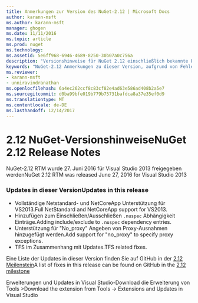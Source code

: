 ```yaml
---
title: Anmerkungen zur Version des NuGet-2.12 | Microsoft Docs
author: karann-msft
ms.author: karann-msft
manager: ghogen
ms.date: 11/11/2016
ms.topic: article
ms.prod: nuget
ms.technology: 
ms.assetid: 5e6ff968-6946-4689-8250-30b07a0c756a
description: "Versionshinweise für NuGet 2.12 einschließlich bekannte Probleme, Fehlerbehebungen, Funktionen und Archivierung von dcrs Design."
keywords: "NuGet-2.12 Anmerkungen zu dieser Version, aufgrund von Fehlerbehebungen, bekannte Probleme, zusätzliche Funktionen, Archivierung von dcrs Design"
ms.reviewer:
- karann-msft
- unniravindranathan
ms.openlocfilehash: 6a4ec262ccf8c83cf82e4ad63e586ad408b2a5e7
ms.sourcegitcommit: d0ba99bfe019b779b75731bafdca8a37e35ef0d9
ms.translationtype: MT
ms.contentlocale: de-DE
ms.lasthandoff: 12/14/2017
---
```

# <a name="nuget-212-release-notes"></a><span data-ttu-id="08493-104">2.12 NuGet-Versionshinweise</span><span class="sxs-lookup"><span data-stu-id="08493-104">NuGet 2.12 Release Notes</span></span>

<span data-ttu-id="08493-105">NuGet-2.12 RTM wurde 27. Juni 2016 für Visual Studio 2013 freigegeben werden</span><span class="sxs-lookup"><span data-stu-id="08493-105">NuGet 2.12 RTM was released June 27, 2016 for Visual Studio 2013</span></span>

### <a name="updates-in-this-release"></a><span data-ttu-id="08493-106">Updates in dieser Version</span><span class="sxs-lookup"><span data-stu-id="08493-106">Updates in this release</span></span>

* <span data-ttu-id="08493-107">Vollständige Netstandard- und NetCoreApp Unterstützung für VS2013.</span><span class="sxs-lookup"><span data-stu-id="08493-107">Full NetStandard  and NetCoreApp support for VS2013.</span></span>
* <span data-ttu-id="08493-108">Hinzufügen zum Einschließen/Ausschließen `.nuspec` Abhängigkeit Einträge.</span><span class="sxs-lookup"><span data-stu-id="08493-108">Adding include/exclude to `.nuspec` dependency entries.</span></span>
* <span data-ttu-id="08493-109">Unterstützung für "No_proxy" Angeben von Proxy-Ausnahmen hinzugefügt werden.</span><span class="sxs-lookup"><span data-stu-id="08493-109">Add support for "no_proxy" to specify proxy exceptions.</span></span>
* <span data-ttu-id="08493-110">TFS im Zusammenhang mit Updates.</span><span class="sxs-lookup"><span data-stu-id="08493-110">TFS related fixes.</span></span>

<span data-ttu-id="08493-111">Eine Liste der Updates in dieser Version finden Sie auf GitHub in der [2.12 Meilenstein](https://github.com/NuGet/Home/issues?q=milestone%3A2.12+is%3Aclosed)</span><span class="sxs-lookup"><span data-stu-id="08493-111">A list of fixes in this release can be found on GitHub in the [2.12 milestone](https://github.com/NuGet/Home/issues?q=milestone%3A2.12+is%3Aclosed)</span></span>

<span data-ttu-id="08493-112">Erweiterungen und Updates in Visual Studio-Download die Erweiterung von Tools ></span><span class="sxs-lookup"><span data-stu-id="08493-112">Download the extension from Tools -> Extensions and Updates in Visual Studio</span></span>
